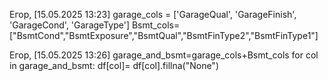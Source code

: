Егор, [15.05.2025 13:23]
garage_cols = ['GarageQual', 'GarageFinish', 'GarageCond', 'GarageType']
Bsmt_cols= ["BsmtCond","BsmtExposure","BsmtQual","BsmtFinType2","BsmtFinType1"]

Егор, [15.05.2025 13:26]
garage_and_bsmt=garage_cols+Bsmt_cols
for col in garage_and_bsmt:
    df[col]= df[col].fillna("None")
